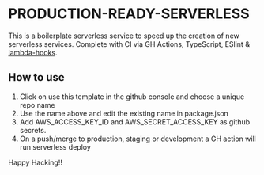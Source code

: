 # PRODUCTION-READY-SERVERLESS

This is a boilerplate serverless service to speed up the creation of new serverless services. Complete with CI via GH Actions, TypeScript, ESlint & [lambda-hooks](https://github.com/sweeetland/lambda-hooks).

## How to use

1. Click on use this template in the github console and choose a unique repo name
2. Use the name above and edit the existing name in package.json
3. Add AWS_ACCESS_KEY_ID and AWS_SECRET_ACCESS_KEY as github secrets.
4. On a push/merge to production, staging or development a GH action will run serverless deploy

Happy Hacking!!
